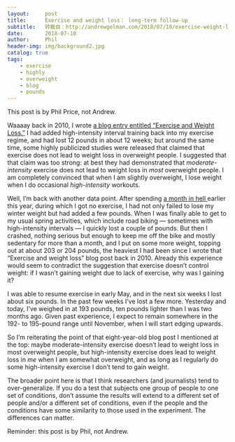 ```yaml
---
layout:     post
title:      Exercise and weight loss： long-term follow-up
subtitle:   转载自：http://andrewgelman.com/2018/07/10/exercise-weight-loss-long-term-follow/
date:       2018-07-10
author:     Phil
header-img: img/background2.jpg
catalog: true
tags:
    - exercise
    - highly
    - overweight
    - blog
    - pounds
---
```




This post is by Phil Price, not Andrew.

Waaaay back in 2010, I wrote [a blog entry entitled “Exercise and Weight Loss.”](http://andrewgelman.com/2010/02/24/exercise_and_we) I had added high-intensity interval training back into my exercise regime, and had lost 12 pounds in about 12 weeks; but around the same time, some highly publicized studies were released that claimed that exercise does not lead to weight loss in overweight people. I suggested that that claim was too strong: at best they had demonstrated that *moderate-intensity* exercise does not lead to weight loss in *most* overweight people. I am completely convinced that when I am slightly overweight, I lose weight when I do occasional *high-intensity* workouts.

Well, I’m back with another data point. After spending [a month in hell ](http://andrewgelman.com/2018/03/23/lessons-learned-hell)earlier this year, during which I got no exercise, I had not only failed to lose my winter weight but had added a few pounds. When I was finally able to get to my usual spring activities, which include road biking — sometimes with high-intensity intervals — I quickly lost a couple of pounds. But then I crashed, nothing serious but enough to keep me off the bike and mostly sedentary for more than a month, and I put on some more weight, topping out at about 203 or 204 pounds, the heaviest I had been since I wrote that “Exercise and weight loss” blog post back in 2010. Already this experience would seem to contradict the suggestion that exercise doesn’t control weight: if I wasn’t gaining weight due to lack of exercise, why was I gaining it?

I was able to resume exercise in early May, and in the next six weeks I lost about six pounds. In the past few weeks I’ve lost a few more. Yesterday and today, I’ve weighed in at 193 pounds, ten pounds lighter than I was two months ago. Given past experience, I expect to remain somewhere in the 192- to 195-pound range until November, when I will start edging upwards.

So I’m reiterating the point of that eight-year-old blog post I mentioned at the top: maybe moderate-intensity exercise doesn’t lead to weight loss in most overweight people, but high-intensity exercise does lead to weight loss in *me* when I am somewhat overweight, and as long as I regularly do some high-intensity exercise I don’t tend to gain weight.

The broader point here is that I think researchers (and journalists) tend to over-generalize. If you do a test that subjects one group of people to one set of conditions, don’t assume the results will extend to a different set of people and/or a different set of conditions, even if the people and the conditions have some similarity to those used in the experiment. The differences can matter.

Reminder: this post is by Phil, not Andrew.


